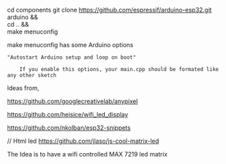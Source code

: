 cd components
git clone https://github.com/espressif/arduino-esp32.git arduino && \
cd .. && \
make menuconfig

make menuconfig has some Arduino options

    "Autostart Arduino setup and loop on boot"

        If you enable this options, your main.cpp should be formated like any other sketch



Ideas from, 

https://github.com/googlecreativelab/anypixel

https://github.com/heisice/wifi_led_display

https://github.com/nkolban/esp32-snippets

// Html led
https://github.com/jlaso/js-cool-matrix-led

The Idea is to have a wifi controlled MAX 7219 led matrix 